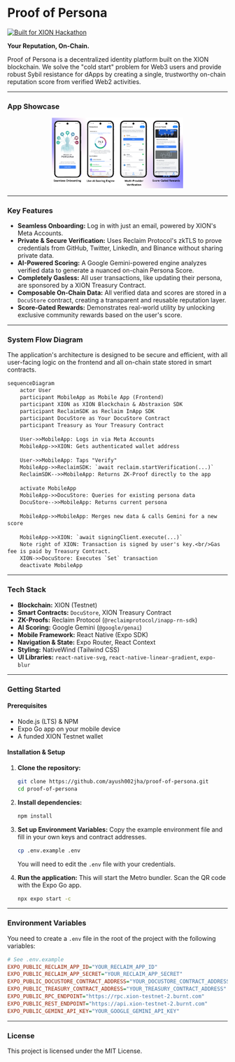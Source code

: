 # Proof of Persona

[![Built for XION Hackathon](https://img.shields.io/badge/Built%20for-XION%20Hackathon-blueviolet)](https://xion.burnt.com/)

**Your Reputation, On-Chain.**

Proof of Persona is a decentralized identity platform built on the XION blockchain. We solve the "cold start" problem for Web3 users and provide robust Sybil resistance for dApps by creating a single, trustworthy on-chain reputation score from verified Web2 activities.

---

### App Showcase

<p align="center">
  <img alt="Proof of Persona App Showcase" src="./assets/app-showcase.png" width="300"/>
</p>

---

### Key Features

*   **Seamless Onboarding:** Log in with just an email, powered by XION's Meta Accounts.
*   **Private & Secure Verification:** Uses Reclaim Protocol's zkTLS to prove credentials from GitHub, Twitter, LinkedIn, and Binance without sharing private data.
*   **AI-Powered Scoring:** A Google Gemini-powered engine analyzes verified data to generate a nuanced on-chain Persona Score.
*   **Completely Gasless:** All user transactions, like updating their persona, are sponsored by a XION Treasury Contract.
*   **Composable On-Chain Data:** All verified data and scores are stored in a `DocuStore` contract, creating a transparent and reusable reputation layer.
*   **Score-Gated Rewards:** Demonstrates real-world utility by unlocking exclusive community rewards based on the user's score.

---

### System Flow Diagram

The application's architecture is designed to be secure and efficient, with all user-facing logic on the frontend and all on-chain state stored in smart contracts.

```mermaid
sequenceDiagram
    actor User
    participant MobileApp as Mobile App (Frontend)
    participant XION as XION Blockchain & Abstraxion SDK
    participant ReclaimSDK as Reclaim InApp SDK
    participant DocuStore as Your DocuStore Contract
    participant Treasury as Your Treasury Contract

    User->>MobileApp: Logs in via Meta Accounts
    MobileApp->>XION: Gets authenticated wallet address

    User->>MobileApp: Taps "Verify"
    MobileApp->>ReclaimSDK: `await reclaim.startVerification(...)`
    ReclaimSDK-->>MobileApp: Returns ZK-Proof directly to the app

    activate MobileApp
    MobileApp->>DocuStore: Queries for existing persona data
    DocuStore-->>MobileApp: Returns current persona
    
    MobileApp->>MobileApp: Merges new data & calls Gemini for a new score
    
    MobileApp->>XION: `await signingClient.execute(...)`
    Note right of XION: Transaction is signed by user's key.<br/>Gas fee is paid by Treasury Contract.
    XION->>DocuStore: Executes `Set` transaction
    deactivate MobileApp
```

---

### Tech Stack

*   **Blockchain:** XION (Testnet)
*   **Smart Contracts:** `DocuStore`, XION Treasury Contract
*   **ZK-Proofs:** Reclaim Protocol (`@reclaimprotocol/inapp-rn-sdk`)
*   **AI Scoring:** Google Gemini (`@google/genai`)
*   **Mobile Framework:** React Native (Expo SDK)
*   **Navigation & State:** Expo Router, React Context
*   **Styling:** NativeWind (Tailwind CSS)
*   **UI Libraries:** `react-native-svg`, `react-native-linear-gradient`, `expo-blur`

---

### Getting Started

#### Prerequisites

*   Node.js (LTS) & NPM
*   Expo Go app on your mobile device
*   A funded XION Testnet wallet

#### Installation & Setup

1.  **Clone the repository:**
    ```bash
    git clone https://github.com/ayush002jha/proof-of-persona.git
    cd proof-of-persona
    ```

2.  **Install dependencies:**
    ```bash
    npm install
    ```

3.  **Set up Environment Variables:**
    Copy the example environment file and fill in your own keys and contract addresses.
    ```bash
    cp .env.example .env
    ```
    You will need to edit the `.env` file with your credentials.

4.  **Run the application:**
    This will start the Metro bundler. Scan the QR code with the Expo Go app.
    ```bash
    npx expo start -c
    ```

---

### Environment Variables

You need to create a `.env` file in the root of the project with the following variables:

```ini
# See .env.example
EXPO_PUBLIC_RECLAIM_APP_ID="YOUR_RECLAIM_APP_ID"
EXPO_PUBLIC_RECLAIM_APP_SECRET="YOUR_RECLAIM_APP_SECRET"
EXPO_PUBLIC_DOCUSTORE_CONTRACT_ADDRESS="YOUR_DOCUSTORE_CONTRACT_ADDRESS"
EXPO_PUBLIC_TREASURY_CONTRACT_ADDRESS="YOUR_TREASURY_CONTRACT_ADDRESS"
EXPO_PUBLIC_RPC_ENDPOINT="https://rpc.xion-testnet-2.burnt.com"
EXPO_PUBLIC_REST_ENDPOINT="https://api.xion-testnet-2.burnt.com"
EXPO_PUBLIC_GEMINI_API_KEY="YOUR_GOOGLE_GEMINI_API_KEY"
```

---

### License

This project is licensed under the MIT License.
